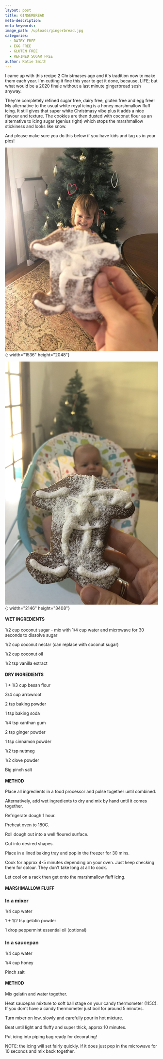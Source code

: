 ```yaml
---
layout: post
title: GINGERBREAD
meta-description:
meta-keywords:
image_path: /uploads/gingerbread.jpg
categories:
  - DAIRY FREE
  - EGG FREE
  - GLUTEN FREE
  - REFINED SUGAR FREE
author: Katie Smith
---
```


I came up with this recipe 2 Christmases ago and it's tradition now to make them each year. I'm cutting it fine this year to get it done, because, LIFE; but what would be a 2020 finale without a last minute gingerbread sesh anyway.

They're completely refined sugar free, dairy free, gluten free and egg free\! My alternative to the usual white royal icing is a honey marshmallow fluff icing. It still gives that super white Christmasy vibe plus it adds a nice flavour and texture. The cookies are then dusted with coconut flour as an alternative to icing sugar (genius right) which stops the marshmallow stickiness and looks like snow.

And please make sure you do this below if you have kids and tag us in your pics\!

![](/uploads/gingerbreadman.jpg){: width="1536" height="2048"}

![](/uploads/caspergb.jpg){: width="2146" height="3408"}

#### WET INGREDIENTS

1/2 cup coconut sugar - mix with 1/4 cup water and microwave for 30 seconds to dissolve sugar

1/2 cup coconut nectar (can replace with coconut sugar)

1/2 cup coconut oil

1/2 tsp vanilla extract

#### DRY INGREDIENTS

1 + 1/3 cup besan flour

3/4 cup arrowroot

2 tsp baking powder

1 tsp baking soda

1/4 tsp xanthan gum

2 tsp ginger powder

1 tsp cinnamon powder

1/2 tsp nutmeg

1/2 clove powder

Big pinch salt

#### METHOD

Place all ingredients in a food processor and pulse together until combined.

Alternatively, add wet ingredients to dry and mix by hand until it comes together.

Refrigerate dough 1 hour.

Preheat oven to 180C.

Roll dough out into a well floured surface.

Cut into desired shapes.

Place in a lined baking tray and pop in the freezer for 30 mins.

Cook for approx 4-5 minutes depending on your oven. Just keep checking them for colour. They don't take long at all to cook.

Let cool on a rack then get onto the marshmallow fluff icing.

#### MARSHMALLOW FLUFF

### In a mixer

1/4 cup water

1 + 1/2 tsp gelatin powder

1 drop peppermint essential oil (optional)

### In a saucepan

1/4 cup water

1/4 cup honey

Pinch salt

#### METHOD

Mix gelatin and water together.

Heat saucepan mixture to soft ball stage on your candy thermometer (115C). If you don't have a candy thermometer just boil for around 5 minutes.

Turn mixer on low, slowly and carefully pour in hot mixture.

Beat until light and fluffy and super thick, approx 10 minutes.

Put icing into piping bag ready for decorating\!

NOTE: the icing will set fairly quickly. If it does just pop in the microwave for 10 seconds and mix back together.

&nbsp;

&nbsp;

